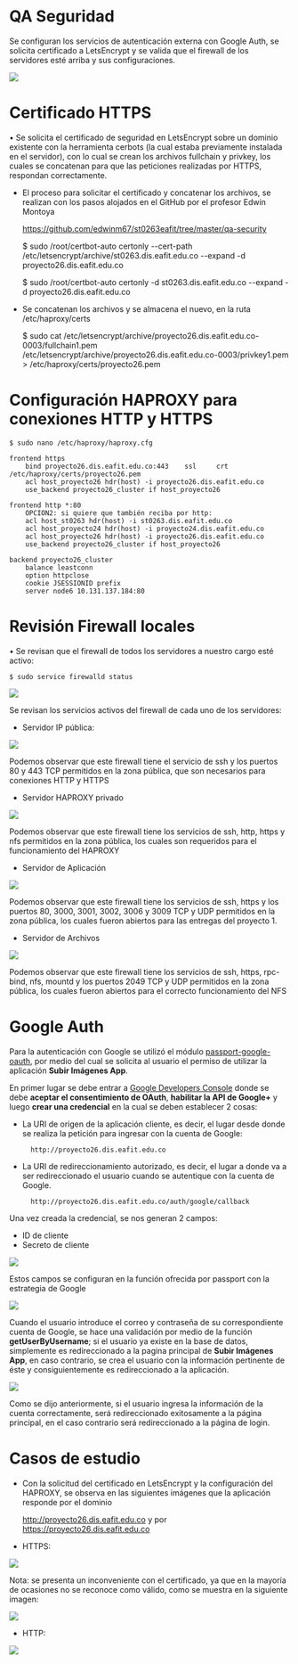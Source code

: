 # QA Seguridad

Se configuran los servicios de autenticación externa con Google Auth, se solicita certificado a LetsEncrypt y se valida que el firewall de los servidores esté arriba y sus configuraciones.

![](arquitectura.PNG)


# Certificado HTTPS

• Se solicita el certificado de seguridad en LetsEncrypt sobre un dominio existente con la herramienta cerbots (la cual estaba previamente instalada en el servidor), con lo cual se crean los archivos fullchain y privkey, los cuales se concatenan para que las peticiones realizadas por HTTPS, respondan correctamente.

- El proceso para solicitar el certificado y concatenar los archivos, se realizan con los pasos alojados en el GitHub por el profesor Edwin Montoya

	https://github.com/edwinm67/st0263eafit/tree/master/qa-security

	$ sudo /root/certbot-auto certonly --cert-path /etc/letsencrypt/archive/st0263.dis.eafit.edu.co --expand -d proyecto26.dis.eafit.edu.co

	$ sudo /root/certbot-auto certonly -d st0263.dis.eafit.edu.co  --expand -d proyecto26.dis.eafit.edu.co

- Se concatenan los archivos y se almacena el nuevo, en la ruta /etc/haproxy/certs

	$ sudo cat /etc/letsencrypt/archive/proyecto26.dis.eafit.edu.co-0003/fullchain1.pem /etc/letsencrypt/archive/proyecto26.dis.eafit.edu.co-0003/privkey1.pem > /etc/haproxy/certs/proyecto26.pem

# Configuración HAPROXY para conexiones HTTP y HTTPS

	$ sudo nano /etc/haproxy/haproxy.cfg

	frontend https
        bind proyecto26.dis.eafit.edu.co:443    ssl     crt     /etc/haproxy/certs/proyecto26.pem
        acl host_proyecto26 hdr(host) -i proyecto26.dis.eafit.edu.co
        use_backend proyecto26_cluster if host_proyecto26

    frontend http *:80
		OPCION2: si quiere que también reciba por http:
        acl host_st0263 hdr(host) -i st0263.dis.eafit.edu.co
        acl host_proyecto24 hdr(host) -i proyecto24.dis.eafit.edu.co
        acl host_proyecto26 hdr(host) -i proyecto26.dis.eafit.edu.co
        use_backend proyecto26_cluster if host_proyecto26

    backend proyecto26_cluster
        balance leastconn
        option httpclose
        cookie JSESSIONID prefix
        server node6 10.131.137.184:80

# Revisión Firewall locales

• Se revisan que el firewall de todos los servidores a nuestro cargo esté activo:

	$ sudo service firewalld status

![](firewall.PNG)

Se revisan los servicios activos del firewall de cada uno de los servidores:

- Servidor IP pública:

![](public.PNG)

Podemos observar que este firewall tiene el servicio de ssh y los puertos 80 y 443 TCP permitidos en la zona pública, que son necesarios para conexiones HTTP y HTTPS	

- Servidor HAPROXY privado

![](haproxy.PNG)
	
Podemos observar que este firewall tiene los servicios de ssh, http, https y nfs permitidos en la zona pública, los cuales son requeridos para el funcionamiento del HAPROXY		

- Servidor de Aplicación

![](app.PNG)

Podemos observar que este firewall tiene los servicios de ssh, https y los puertos 80, 3000, 3001, 3002, 3006 y 3009 TCP y UDP permitidos en la zona pública, los cuales fueron abiertos para las entregas del proyecto 1.	

- Servidor de Archivos

![](nfs.PNG)

Podemos observar que este firewall tiene los servicios de ssh, https, rpc-bind, nfs, mountd y los puertos 2049 TCP y UDP permitidos en la zona pública, los cuales fueron abiertos para el correcto funcionamiento del NFS	

# Google Auth

Para la autenticación con Google se utilizó el módulo [passport-google-oauth](http://passportjs.org/docs/google), por medio del cual se solicita al usuario el permiso de utilizar la aplicación **Subir Imágenes App**.

En primer lugar se debe entrar a [Google Developers Console](https://accounts.google.com/signin/v2/identifier?service=cloudconsole&passive=1209600&osid=1&continue=https%3A%2F%2Fconsole.developers.google.com%2F%3Fref%3Dhttp%3A%2F%2Fpassportjs.org%2Fdocs%2Fgoogle&followup=https%3A%2F%2Fconsole.developers.google.com%2F%3Fref%3Dhttp%3A%2F%2Fpassportjs.org%2Fdocs%2Fgoogle&flowName=GlifWebSignIn&flowEntry=ServiceLogin) donde se debe **aceptar el consentimiento de OAuth**, **habilitar la API de Google+** y luego **crear una credencial** en la cual se deben establecer 2 cosas: 

* La URI de origen de la aplicación cliente, es decir, el lugar desde donde se realiza la petición para ingresar con la cuenta de Google:

		http://proyecto26.dis.eafit.edu.co

* La URI de redireccionamiento autorizado, es decir, el lugar a donde va a ser redireccionado el usuario cuando se autentique con la cuenta de Google.

		http://proyecto26.dis.eafit.edu.co/auth/google/callback

Una vez creada la credencial, se nos generan 2 campos:

* ID de cliente
* Secreto de cliente

![](credencial.PNG)

Estos campos se configuran en la función ofrecida por passport con la estrategia de Google

![](passport1.PNG)

Cuando el usuario introduce el correo y contraseña de su correspondiente cuenta de Google, se hace una validación por medio de la función **getUserByUsername**; si el usuario ya existe en la base de datos, simplemente es redireccionado a la pagina principal de **Subir Imágenes App**, en caso contrario, se crea el usuario con la información pertinente de éste y consiguientemente es redireccionado a la aplicación.

![](passport2.PNG)

Como se dijo anteriormente, si el usuario ingresa la información de la cuenta correctamente, será redireccionado exitosamente a la página principal, en el caso contrario será redireccionado a la página de login.

# Casos de estudio

- Con la solicitud del certificado en LetsEncrypt y la configuración del HAPROXY, se observa en las siguientes imágenes que la aplicación responde por el dominio 

	http://proyecto26.dis.eafit.edu.co 
	y por 
	https://proyecto26.dis.eafit.edu.co

- HTTPS:

![](https.PNG)

Nota: se presenta un inconveniente con el certificado, ya que en la mayoría de ocasiones no se reconoce como válido, como se muestra en la siguiente imagen:

![](https1.PNG)

- HTTP:

![](http.PNG)